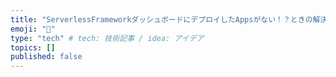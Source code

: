 ```yaml
---
title: "ServerlessFrameworkダッシュボードにデプロイしたAppsがない！？ときの解決法"
emoji: "🐼"
type: "tech" # tech: 技術記事 / idea: アイデア
topics: []
published: false
---
```


